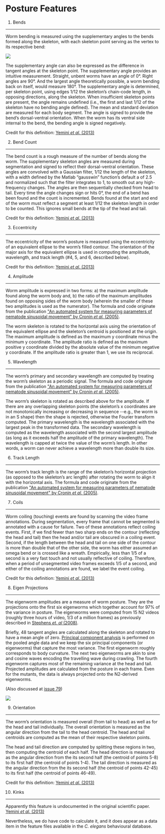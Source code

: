 Posture Features
================

1. Bends
--------

Worm bending is measured using the supplementary angles to the bends
formed along the skeleton, with each skeleton point serving as the
vertex to its respective bend:

![](fig%204%20b%20-%20bend%20angle.gif)

The supplementary angle can also be expressed as the difference in
tangent angles at the skeleton point. The supplementary angle provides
an intuitive measurement. Straight, unbent worms have an angle of 0°.
Right angles are 90°. And the largest angle theoretically possible, a
worm bending back on itself, would measure 180°. The supplementary angle
is determined, per skeleton point, using edges 1/12 the skeleton’s
chain-code length, in opposing directions, along the skeleton. When
insufficient skeleton points are present, the angle remains undefined
(i.e., the first and last 1/12 of the skeleton have no bending angle
defined). The mean and standard deviation are measured for each body
segment. The angle is signed to provide the bend’s dorsal-ventral
orientation. When the worm has its ventral side internal to the bend,
the bending angle is signed negatively.

Credit for this definition: [Yemini *et al.*
(2013)](http://www.nature.com/nmeth/journal/v10/n9/extref/nmeth.2560-S1.pdf)

2. Bend Count
-------------

The bend count is a rough measure of the number of bends along the worm.
The supplementary skeleton angles are measured during segmentation and
signed to reflect their dorsal-ventral orientation. These angles are
convolved with a Gaussian filter, 1/12 the length of the skeleton, with
a width defined by the Matlab “gausswin” function’s default a of 2.5 and
normalized such that the filter integrates to 1, to smooth out any
high-frequency changes. The angles are then sequentially checked from
head to tail. Every time the angle changes sign or hits 0°, the end of a
bend has been found and the count is incremented. Bends found at the
start and end of the worm must reflect a segment at least 1/12 the
skeleton length in order to be counted. This ignores small bends at the
tip of the head and tail.

Credit for this definition: [Yemini *et al.*
(2013)](http://www.nature.com/nmeth/journal/v10/n9/extref/nmeth.2560-S1.pdf)

3. Eccentricity
---------------

The eccentricity of the worm’s posture is measured using the
eccentricity of an equivalent ellipse to the worm’s filled contour. The
orientation of the major axis for the equivalent ellipse is used in
computing the amplitude, wavelength, and track length (\#4, 5, and 6,
described below).

Credit for this definition: [Yemini *et al.*
(2013)](http://www.nature.com/nmeth/journal/v10/n9/extref/nmeth.2560-S1.pdf)

4. Amplitude
------------

Worm amplitude is expressed in two forms: a) the maximum amplitude found
along the worm body and, b) the ratio of the maximum amplitudes found on
opposing sides of the worm body (wherein the smaller of these two
amplitudes is used as the numerator). The formula and code originate
from the publication ["An automated system for measuring parameters of
nematode sinusoidal movement" by Cronin *et al.*
(2005)](http://www.biomedcentral.com/1471-2156/6/5).

The worm skeleton is rotated to the horizontal axis using the
orientation of the equivalent ellipse and the skeleton’s centroid is
positioned at the origin. The maximum amplitude is defined as the
maximum y coordinate minus the minimum y coordinate. The amplitude ratio
is defined as the maximum positive y coordinate divided by the absolute
value of the minimum negative y coordinate. If the amplitude ratio is
greater than 1, we use its reciprocal.

5. Wavelength
-------------

The worm’s primary and secondary wavelength are computed by treating the
worm’s skeleton as a periodic signal. The formula and code originate
from the publication ["An automated system for measuring parameters of
nematode sinusoidal movement" by Cronin *et al.*
(2005)](http://www.biomedcentral.com/1471-2156/6/5).

The worm’s skeleton is rotated as described above for the amplitude. If
there are any overlapping skeleton points (the skeleton’s x coordinates
are not monotonically increasing or decreasing in sequence --e.g., the
worm is in an S shape) then the shape is rejected, otherwise the Fourier
transform computed. The primary wavelength is the wavelength associated
with the largest peak in the transformed data. The secondary wavelength
is computed as the wavelength associated with the second largest
amplitude (as long as it exceeds half the amplitude of the primary
wavelength). The wavelength is capped at twice the value of the worm’s
length. In other words, a worm can never achieve a wavelength more than
double its size.

6. Track Length
---------------

The worm’s track length is the range of the skeleton’s horizontal
projection (as opposed to the skeleton’s arc length) after rotating the
worm to align it with the horizontal axis. The formula and code
originate from the publication ["An automated system for measuring
parameters of nematode sinusoidal movement" by Cronin *et al.*
(2005)](http://www.biomedcentral.com/1471-2156/6/5).

7. Coils
--------

Worm coiling (touching) events are found by scanning the video frame
annotations. During segmentation, every frame that cannot be segmented
is annotated with a cause for failure. Two of these annotations reflect
coiling events. First, if we find fewer than two sharp ends on the
contour (reflecting the head and tail) then the head and/or tail are
obscured in a coiling event. Second, if the length between the head and
tail on one side of the contour is more than double that of the other
side, the worm has either assumed an omega bend or is crossed like a
wreath. Empirically, less than 1/5 of a second is a very fast touch and
not usually reflective of coiling. Therefore, when a period of
unsegmented video frames exceeds 1/5 of a second, and either of the
coiling annotations are found, we label the event coiling.

Credit for this definition: [Yemini *et al.*
(2013)](http://www.nature.com/nmeth/journal/v10/n9/extref/nmeth.2560-S1.pdf)

8. Eigen Projections
--------------------

The eigenworm amplitudes are a measure of worm posture. They are the
projections onto the first six eigenworms which together account for 97%
of the variance in posture. The eigenworms were computed from 15 N2
videos (roughly three hours of video, 1/3 of a million frames) as
previously described in [Stephens *et. al*
(2008)](http://www.ploscompbiol.org/article/info%3Adoi%2F10.1371%2Fjournal.pcbi.1000028).

Briefly, 48 tangent angles are calculated along the skeleton and rotated
to have a mean angle of zero. [Principal component
analysis](http://en.wikipedia.org/wiki/Principal_component_analysis) is
performed on the pooled angle data and we keep the six principal
components (or eigenworms) that capture the most variance. The first
eigenworm roughly corresponds to body curvature. The next two eigenworms
are akin to sine and cosine waves encoding the travelling wave during
crawling. The fourth eigenworm captures most of the remaining variance
at the head and tail. Projected amplitudes are calculated from the
posture in each frame. Even for the mutants, the data is always
projected onto the N2-derived eigenworms.

(Also discussed at [issue
79](https://github.com/openworm/movement_validation/issues/79))

![](eigenworms.png)

9. Orientation
--------------

The worm’s orientation is measured overall (from tail to head) as well
as for the head and tail individually. The overall orientation is
measured as the angular direction from the tail to the head centroid.
The head and tail centroids are computed as the mean of their respective
skeleton points.

The head and tail direction are computed by splitting these regions in
two, then computing the centroid of each half. The head direction is
measured as the angular direction from the its second half (the centroid
of points 5-8) to its first half (the centroid of points 1-4). The tail
direction is measured as the angular direction from the its second half
(the centroid of points 42-45) to its first half (the centroid of points
46-49).

Credit for this definition: [Yemini *et al.*
(2013)](http://www.nature.com/nmeth/journal/v10/n9/extref/nmeth.2560-S1.pdf)

10. Kinks
---------

Apparently this feature is undocumented in the original scientific
paper. [Yemini *et al.*
(2013)](http://www.nature.com/nmeth/journal/v10/n9/extref/nmeth.2560-S1.pdf)

Nevertheless, we do have code to calculate it, and it does appear as a
data item in the feature files available in the *C. elegans* behavioural
database.
